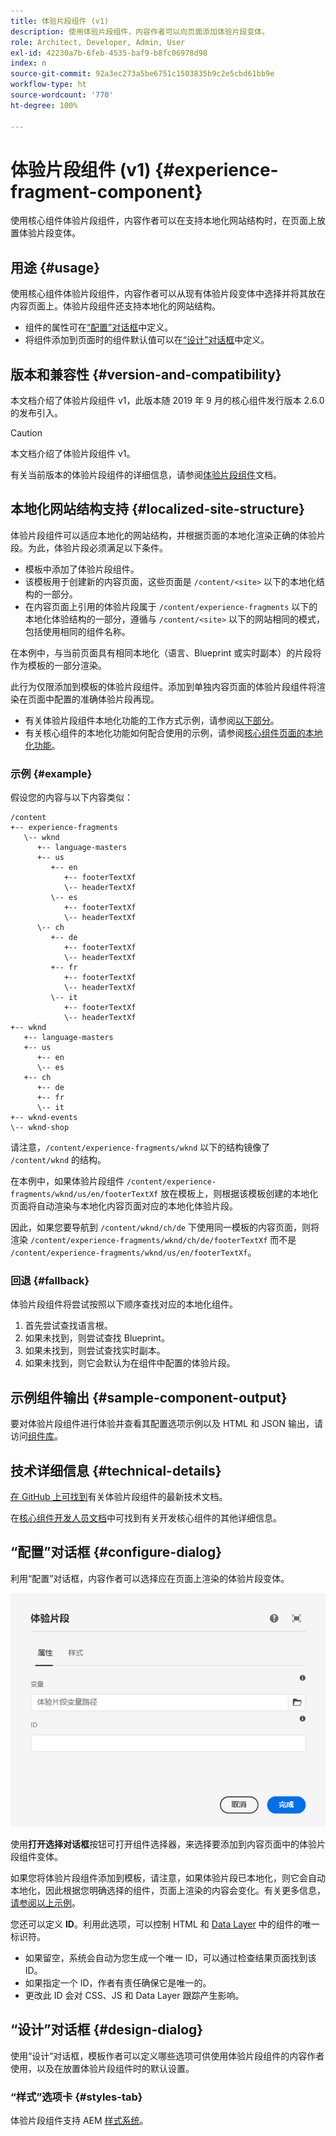 ```yaml
---
title: 体验片段组件 (v1)
description: 使用体验片段组件，内容作者可以向页面添加体验片段变体。
role: Architect, Developer, Admin, User
exl-id: 42230a7b-6feb-4535-baf9-b8fc06978d98
index: n
source-git-commit: 92a3ec273a5be6751c1503835b9c2e5cbd61bb9e
workflow-type: ht
source-wordcount: '770'
ht-degree: 100%

---
```



# 体验片段组件 (v1) {#experience-fragment-component}

使用核心组件体验片段组件，内容作者可以在支持本地化网站结构时，在页面上放置体验片段变体。

## 用途 {#usage}

使用核心组件体验片段组件，内容作者可以从现有体验片段变体中选择并将其放在内容页面上。体验片段组件还支持本地化的网站结构。

* 组件的属性可在[“配置”对话框](#configure-dialog)中定义。
* 将组件添加到页面时的组件默认值可以在[“设计”对话框](#design-dialog)中定义。

## 版本和兼容性 {#version-and-compatibility}

本文档介绍了体验片段组件 v1，此版本随 2019 年 9 月的核心组件发行版本 2.6.0 的发布引入。

>[!CAUTION]
>
>本文档介绍了体验片段组件 v1。
>
>有关当前版本的体验片段组件的详细信息，请参阅[体验片段组件](/help/components/experience-fragment.md)文档。

## 本地化网站结构支持 {#localized-site-structure}

体验片段组件可以适应本地化的网站结构，并根据页面的本地化渲染正确的体验片段。为此，体验片段必须满足以下条件。

* 模板中添加了体验片段组件。
* 该模板用于创建新的内容页面，这些页面是 `/content/<site>` 以下的本地化结构的一部分。
* 在内容页面上引用的体验片段属于 `/content/experience-fragments` 以下的本地化体验结构的一部分，遵循与 `/content/<site>` 以下的网站相同的模式，包括使用相同的组件名称。

在本例中，与当前页面具有相同本地化（语言、Blueprint 或实时副本）的片段将作为模板的一部分渲染。

此行为仅限添加到模板的体验片段组件。添加到单独内容页面的体验片段组件将渲染在页面中配置的准确体验片段再现。

* 有关体验片段组件本地化功能的工作方式示例，请参阅[以下部分](#example)。
* 有关核心组件的本地化功能如何配合使用的示例，请参阅[核心组件页面的本地化功能](/help/get-started/localization.md)。

### 示例 {#example}

假设您的内容与以下内容类似：

```
/content
+-- experience-fragments
   \-- wknd
      +-- language-masters
      +-- us
         +-- en
            +-- footerTextXf
            \-- headerTextXf
         \-- es
            +-- footerTextXf
            \-- headerTextXf
      \-- ch
         +-- de
            +-- footerTextXf
            \-- headerTextXf
         +-- fr
            +-- footerTextXf
            \-- headerTextXf
         \-- it
            +-- footerTextXf
            \-- headerTextXf
+-- wknd
   +-- language-masters
   +-- us
      +-- en
      \-- es
   +-- ch
      +-- de
      +-- fr
      \-- it
+-- wknd-events
\-- wknd-shop
```

请注意，`/content/experience-fragments/wknd` 以下的结构镜像了 `/content/wknd` 的结构。

在本例中，如果体验片段组件 `/content/experience-fragments/wknd/us/en/footerTextXf` 放在模板上，则根据该模板创建的本地化页面将自动渲染与本地化内容页面对应的本地化体验片段。

因此，如果您要导航到 `/content/wknd/ch/de` 下使用同一模板的内容页面，则将渲染 `/content/experience-fragments/wknd/ch/de/footerTextXf` 而不是 `/content/experience-fragments/wknd/us/en/footerTextXf`。

### 回退 {#fallback}

体验片段组件将尝试按照以下顺序查找对应的本地化组件。

1. 首先尝试查找语言根。
1. 如果未找到，则尝试查找 Blueprint。
1. 如果未找到，则尝试查找实时副本。
1. 如果未找到，则它会默认为在组件中配置的体验片段。

## 示例组件输出 {#sample-component-output}

要对体验片段组件进行体验并查看其配置选项示例以及 HTML 和 JSON 输出，请访问[组件库](https://adobe.com/go/aem_cmp_library_xf_cn)。

## 技术详细信息 {#technical-details}

[在 GitHub 上可找到](https://adobe.com/go/aem_cmp_tech_xf_v1_cn)有关体验片段组件的最新技术文档。

在[核心组件开发人员文档](/help/developing/overview.md)中可找到有关开发核心组件的其他详细信息。

## “配置”对话框 {#configure-dialog}

利用“配置”对话框，内容作者可以选择应在页面上渲染的体验片段变体。

![体验片段组件的“编辑”对话框](/help/assets/experience-fragment-edit.png)

使用&#x200B;**打开选择对话框**&#x200B;按钮可打开组件选择器，来选择要添加到内容页面中的体验片段组件变体。

如果您将体验片段组件添加到模板，请注意，如果体验片段已本地化，则它会自动本地化，因此根据您明确选择的组件，页面上渲染的内容会变化。有关更多信息，[请参阅以上示例](#example)。

您还可以定义 **ID**。利用此选项，可以控制 HTML 和 [Data Layer](/help/developing/data-layer/overview.md) 中的组件的唯一标识符。

* 如果留空，系统会自动为您生成一个唯一 ID，可以通过检查结果页面找到该 ID。
* 如果指定一个 ID，作者有责任确保它是唯一的。
* 更改此 ID 会对 CSS、JS 和 Data Layer 跟踪产生影响。

## “设计”对话框 {#design-dialog}

使用“设计”对话框，模板作者可以定义哪些选项可供使用体验片段组件的内容作者使用，以及在放置体验片段组件时的默认设置。

### “样式”选项卡 {#styles-tab}

体验片段组件支持 AEM [样式系统](/help/get-started/authoring.md#component-styling)。
